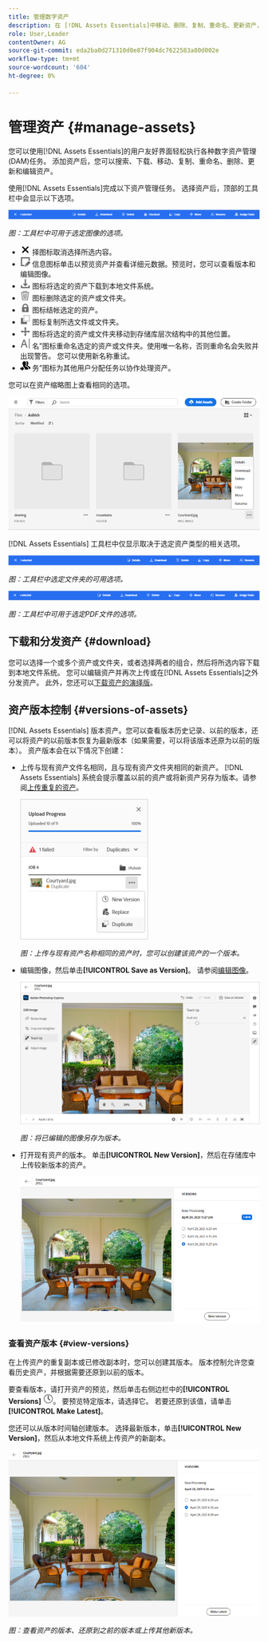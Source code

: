 ```yaml
---
title: 管理数字资产
description: 在 [!DNL Assets Essentials]中移动、删除、复制、重命名、更新资产，以及对其进行版本更新。
role: User,Leader
contentOwner: AG
source-git-commit: eda2ba0d271310d0e87f904dc7622583a80d002e
workflow-type: tm+mt
source-wordcount: '604'
ht-degree: 0%

---
```



# 管理资产 {#manage-assets}

您可以使用[!DNL Assets Essentials]的用户友好界面轻松执行各种数字资产管理(DAM)任务。 添加资产后，您可以搜索、下载、移动、复制、重命名、删除、更新和编辑资产。

使用[!DNL Assets Essentials]完成以下资产管理任务。 选择资产后，顶部的工具栏中会显示以下选项。

![选择资产时的工具栏选项](assets/toolbar-image-selected.png)

*图：工具栏中可用于选定图像的选项。*

* ![取消选](assets/do-not-localize/close-icon.png) 择图标取消选择所选内容。
* ![详细](assets/do-not-localize/edit-in-icon.png) 信息图标单击以预览资产并查看详细元数据。预览时，您可以查看版本和编辑图像。
* ![下载](assets/do-not-localize/download-icon.png) 图标将选定的资产下载到本地文件系统。
* ![删除](assets/do-not-localize/delete-icon.png) 图标删除选定的资产或文件夹。
* ![结帐](assets/do-not-localize/checkout-icon.png) 图标结帐选定的资产。
* ![复制](assets/do-not-localize/copy-icon.png) 图标复制所选文件或文件夹。
* ![移动](assets/do-not-localize/move-icon.png) 图标将选定的资产或文件夹移动到存储库层次结构中的其他位置。
* ![“重命](assets/do-not-localize/rename-icon.png) 名”图标重命名选定的资产或文件夹。使用唯一名称，否则重命名会失败并出现警告。 您可以使用新名称重试。
* ![“分配任](assets/do-not-localize/review-delegate-icon.png) 务”图标为其他用户分配任务以协作处理资产。

您可以在资产缩略图上查看相同的选项。

![用于管理资产的资产缩略图的选项](assets/options-on-thumbnail.png)

[!DNL Assets Essentials] 工具栏中仅显示取决于选定资产类型的相关选项。

![选择资产时的工具栏选项](assets/toolbar-folder-selected.png)

*图：工具栏中选定文件夹的可用选项。*

![选择资产时的工具栏选项](assets/toolbar-pdf-selected.png)

*图：工具栏中可用于选定PDF文件的选项。*

## 下载和分发资产 {#download}

您可以选择一个或多个资产或文件夹，或者选择两者的组合，然后将所选内容下载到本地文件系统。 您可以编辑资产并再次上传或在[!DNL Assets Essentials]之外分发资产。 此外，您还可以[下载资产的演绎版](/help/add-delete.md#renditions)。

## 资产版本控制 {#versions-of-assets}

<!-- 
TBD: query for engineering: How many versions are maintained. What happens when we reach that limit? Are old versions automatically removed? -->

[!DNL Assets Essentials] 版本资产。您可以查看版本历史记录、以前的版本，还可以将资产的以前版本恢复为最新版本（如果需要，可以将该版本还原为以前的版本）。 资产版本会在以下情况下创建：

* 上传与现有资产文件名相同，且与现有资产文件夹相同的新资产。 [!DNL Assets Essentials] 系统会提示覆盖以前的资产或将新资产另存为版本。请参阅[上传重复的资产](/help/add-delete.md#resolve-upload-fails)。

   ![上传时创建版本](assets/uploads-manage-duplicates.png)

   *图：上传与现有资产名称相同的资产时，您可以创建该资产的一个版本。*

* 编辑图像，然后单击&#x200B;**[!UICONTROL Save as Version]**。 请参阅[编辑图像](/help/edit-images.md)。

   ![将编辑的图像另存为版本](assets/edit-image2.png)

   *图：将已编辑的图像另存为版本。*

* 打开现有资产的版本。 单击&#x200B;**[!UICONTROL New Version]**，然后在存储库中上传较新版本的资产。

   ![用于从版本历史记录上传资产新版本的选项](assets/view-asset-versions2.png)

### 查看资产版本 {#view-versions}

在上传资产的重复副本或已修改副本时，您可以创建其版本。 版本控制允许您查看历史资产，并根据需要还原到以前的版本。

要查看版本，请打开资产的预览，然后单击右侧边栏中的&#x200B;**[!UICONTROL Versions]** ![版本图标](assets/do-not-localize/versions-clock-icon.png)。 要预览特定版本，请选择它。 若要还原到该值，请单击&#x200B;**[!UICONTROL Make Latest]**。

您还可以从版本时间轴创建版本。 选择最新版本，单击&#x200B;**[!UICONTROL New Version]**，然后从本地文件系统上传资产的新副本。

![查看资产版本](assets/view-asset-versions1.png)

*图：查看资产的版本、还原到之前的版本或上传其他新版本。*
